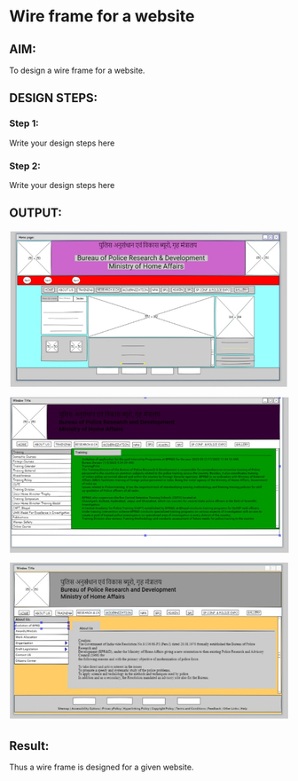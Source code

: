 # Wire frame for a website

## AIM:
To design a wire frame for a website.

## DESIGN STEPS:

### Step 1:
Write your design steps here 

### Step 2:
Write your design steps here

## OUTPUT:
![Output](https://github.com/naramala-niharika/wireframeproject/blob/main/home.jpeg?raw=true.)

![Output](https://github.com/naramala-niharika/wireframeproject/blob/main/training.jpeg?raw=true)

![Output](https://github.com/naramala-niharika/wireframeproject/blob/main/about.jpeg?raw=true)

## Result:
Thus a wire frame is designed for a given website.
